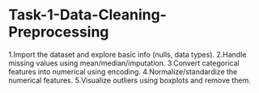 # Task-1-Data-Cleaning-Preprocessing
1.Import the dataset and explore basic info (nulls, data types). 2.Handle missing values using mean/median/imputation. 3.Convert categorical features into numerical using encoding. 4.Normalize/standardize the numerical features. 5.Visualize outliers using boxplots and remove them.
